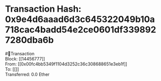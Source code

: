 
Transaction Hash: 0x9e4d6aaad6d3c645322049b10a718cac4badd54e2ce0601df3398927280dba6b
====================================================================================
  
#💸Transaction  
Block: [[14456777]]  
From: [[0x00fc4bb5349f1104d3252c36c308688651e3eb1f]]  
To: [[]]  
Transferred: 0.0 Ether